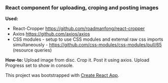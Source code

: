 ### React component for uploading, croping and posting images

**Used:**
- React-Cropper https://github.com/roadmanfong/react-cropper
- Axios https://github.com/axios/axios
- CSS modules - setup to use CSS modules and external raw css imports simultaneously - https://github.com/css-modules/css-modules/pull/65 (resource queries)

**How-to:**
Upload image from disc. Crop it. Post it using axios. Upload Progress set to show in console.

This project was bootstrapped with [Create React App](https://github.com/facebookincubator/create-react-app).
